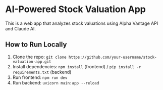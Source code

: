 # AI-Powered Stock Valuation App
This is a web app that analyzes stock valuations using Alpha Vantage API and Claude AI.

## How to Run Locally
1. Clone the repo: `git clone https://github.com/your-username/stock-valuation-app.git`
2. Install dependencies: `npm install` (frontend) / `pip install -r requirements.txt` (backend)
3. Run frontend: `npm run dev`
4. Run backend: `uvicorn main:app --reload`
